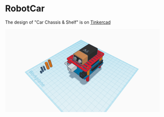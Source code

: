 # RobotCar
The design of "Car Chassis & Shelf" is on [Tinkercad](https://www.tinkercad.com/things/hMSplS9uQNW)

![Image](https://github.com/HXLVElectronicClub/RobotCar/blob/master/Car%20Chassis%20Uno%20Holder.png?raw=true)
